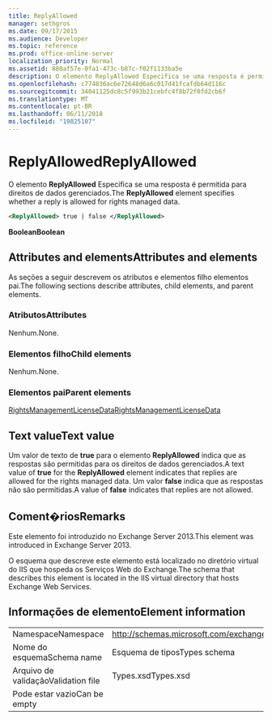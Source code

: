 ```yaml
---
title: ReplyAllowed
manager: sethgros
ms.date: 09/17/2015
ms.audience: Developer
ms.topic: reference
ms.prod: office-online-server
localization_priority: Normal
ms.assetid: 880af57e-0fa1-473c-b87c-f02f1133ba5e
description: O elemento ReplyAllowed Especifica se uma resposta é permitida para direitos de dados gerenciados.
ms.openlocfilehash: c774836ac6e72648d6a6c017d41fcafdb64d116c
ms.sourcegitcommit: 34041125dc8c5f993b21cebfc4f8b72f0fd2cb6f
ms.translationtype: MT
ms.contentlocale: pt-BR
ms.lasthandoff: 06/11/2018
ms.locfileid: "19825107"
---
```

# <a name="replyallowed"></a><span data-ttu-id="b7ca2-103">ReplyAllowed</span><span class="sxs-lookup"><span data-stu-id="b7ca2-103">ReplyAllowed</span></span>

<span data-ttu-id="b7ca2-104">O elemento **ReplyAllowed** Especifica se uma resposta é permitida para direitos de dados gerenciados.</span><span class="sxs-lookup"><span data-stu-id="b7ca2-104">The **ReplyAllowed** element specifies whether a reply is allowed for rights managed data.</span></span> 
  
```XML
<ReplyAllowed> true | false </ReplyAllowed>
```

 <span data-ttu-id="b7ca2-105">**Boolean**</span><span class="sxs-lookup"><span data-stu-id="b7ca2-105">**Boolean**</span></span>
## <a name="attributes-and-elements"></a><span data-ttu-id="b7ca2-106">Attributes and elements</span><span class="sxs-lookup"><span data-stu-id="b7ca2-106">Attributes and elements</span></span>

<span data-ttu-id="b7ca2-107">As seções a seguir descrevem os atributos e elementos filho elementos pai.</span><span class="sxs-lookup"><span data-stu-id="b7ca2-107">The following sections describe attributes, child elements, and parent elements.</span></span>
  
### <a name="attributes"></a><span data-ttu-id="b7ca2-108">Atributos</span><span class="sxs-lookup"><span data-stu-id="b7ca2-108">Attributes</span></span>

<span data-ttu-id="b7ca2-109">Nenhum.</span><span class="sxs-lookup"><span data-stu-id="b7ca2-109">None.</span></span>
  
### <a name="child-elements"></a><span data-ttu-id="b7ca2-110">Elementos filho</span><span class="sxs-lookup"><span data-stu-id="b7ca2-110">Child elements</span></span>

<span data-ttu-id="b7ca2-111">Nenhum.</span><span class="sxs-lookup"><span data-stu-id="b7ca2-111">None.</span></span>
  
### <a name="parent-elements"></a><span data-ttu-id="b7ca2-112">Elementos pai</span><span class="sxs-lookup"><span data-stu-id="b7ca2-112">Parent elements</span></span>

[<span data-ttu-id="b7ca2-113">RightsManagementLicenseData</span><span class="sxs-lookup"><span data-stu-id="b7ca2-113">RightsManagementLicenseData</span></span>](rightsmanagementlicensedata.md)
  
## <a name="text-value"></a><span data-ttu-id="b7ca2-114">Text value</span><span class="sxs-lookup"><span data-stu-id="b7ca2-114">Text value</span></span>

<span data-ttu-id="b7ca2-115">Um valor de texto de **true** para o elemento **ReplyAllowed** indica que as respostas são permitidas para os direitos de dados gerenciados.</span><span class="sxs-lookup"><span data-stu-id="b7ca2-115">A text value of **true** for the **ReplyAllowed** element indicates that replies are allowed for the rights managed data.</span></span> <span data-ttu-id="b7ca2-116">Um valor **false** indica que as respostas não são permitidas.</span><span class="sxs-lookup"><span data-stu-id="b7ca2-116">A value of **false** indicates that replies are not allowed.</span></span> 
  
## <a name="remarks"></a><span data-ttu-id="b7ca2-117">Coment�rios</span><span class="sxs-lookup"><span data-stu-id="b7ca2-117">Remarks</span></span>

<span data-ttu-id="b7ca2-118">Este elemento foi introduzido no Exchange Server 2013.</span><span class="sxs-lookup"><span data-stu-id="b7ca2-118">This element was introduced in Exchange Server 2013.</span></span>
  
<span data-ttu-id="b7ca2-119">O esquema que descreve este elemento está localizado no diretório virtual do IIS que hospeda os Serviços Web do Exchange.</span><span class="sxs-lookup"><span data-stu-id="b7ca2-119">The schema that describes this element is located in the IIS virtual directory that hosts Exchange Web Services.</span></span>
  
## <a name="element-information"></a><span data-ttu-id="b7ca2-120">Informações de elemento</span><span class="sxs-lookup"><span data-stu-id="b7ca2-120">Element information</span></span>

|||
|:-----|:-----|
|<span data-ttu-id="b7ca2-121">Namespace</span><span class="sxs-lookup"><span data-stu-id="b7ca2-121">Namespace</span></span>  <br/> |http://schemas.microsoft.com/exchange/services/2006/types  <br/> |
|<span data-ttu-id="b7ca2-122">Nome do esquema</span><span class="sxs-lookup"><span data-stu-id="b7ca2-122">Schema name</span></span>  <br/> |<span data-ttu-id="b7ca2-123">Esquema de tipos</span><span class="sxs-lookup"><span data-stu-id="b7ca2-123">Types schema</span></span>  <br/> |
|<span data-ttu-id="b7ca2-124">Arquivo de validação</span><span class="sxs-lookup"><span data-stu-id="b7ca2-124">Validation file</span></span>  <br/> |<span data-ttu-id="b7ca2-125">Types.xsd</span><span class="sxs-lookup"><span data-stu-id="b7ca2-125">Types.xsd</span></span>  <br/> |
|<span data-ttu-id="b7ca2-126">Pode estar vazio</span><span class="sxs-lookup"><span data-stu-id="b7ca2-126">Can be empty</span></span>  <br/> ||
   

